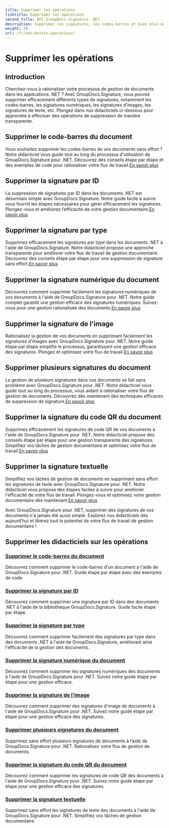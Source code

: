 ```yaml
---
title: Supprimer les opérations
linktitle: Supprimer les opérations
second_title: API GroupDocs.Signature .NET
description: Supprimez les signatures, les codes-barres et bien plus encore des documents .NET avec GroupDocs.Signature. Explorez dès maintenant des tutoriels pour une gestion efficace des documents !
weight: 20
url: /fr/net/delete-operations/
---
```


# Supprimer les opérations

## Introduction

Cherchez-vous à rationaliser votre processus de gestion de documents dans les applications .NET ? Avec GroupDocs.Signature, vous pouvez supprimer efficacement différents types de signatures, notamment les codes-barres, les signatures numériques, les signatures d'images, les signatures de texte, etc. Plongez dans nos didacticiels ci-dessous pour apprendre à effectuer des opérations de suppression de manière transparente.

## Supprimer le code-barres du document
 Vous souhaitez supprimer les codes-barres de vos documents sans effort ? Notre didacticiel vous guide tout au long du processus d'utilisation de GroupDocs.Signature pour .NET. Découvrez des conseils étape par étape et des exemples de code pour rationaliser votre flux de travail.[En savoir plus](./delete-barcode/)

## Supprimer la signature par ID
 La suppression de signatures par ID dans les documents .NET est désormais simple avec GroupDocs.Signature. Notre guide facile à suivre vous fournit les étapes nécessaires pour gérer efficacement les signatures. Plongez-vous et améliorez l’efficacité de votre gestion documentaire.[En savoir plus](./delete-signature-by-id/)

## Supprimer la signature par type
Supprimez efficacement les signatures par type dans les documents .NET à l'aide de GroupDocs.Signature. Notre didacticiel propose une approche transparente pour améliorer votre flux de travail de gestion documentaire. Découvrez des conseils étape par étape pour une suppression de signature sans effort.[En savoir plus](./delete-signature-by-type/)

## Supprimer la signature numérique du document
 Découvrez comment supprimer facilement les signatures numériques de vos documents à l'aide de GroupDocs.Signature pour .NET. Notre guide complet garantit une gestion efficace des signatures numériques. Suivez-nous pour une gestion rationalisée des documents.[En savoir plus](./delete-digital-signature/)

## Supprimer la signature de l'image
 Rationalisez la gestion de vos documents en supprimant facilement les signatures d'images avec GroupDocs.Signature pour .NET. Notre guide étape par étape simplifie le processus, garantissant une gestion efficace des signatures. Plongez et optimisez votre flux de travail.[En savoir plus](./delete-image-signature/)

## Supprimer plusieurs signatures du document
La gestion de plusieurs signatures dans vos documents se fait sans problème avec GroupDocs.Signature pour .NET. Notre didacticiel vous guide tout au long du processus, vous aidant à rationaliser votre flux de gestion de documents. Découvrez dès maintenant des techniques efficaces de suppression de signature.[En savoir plus](./delete-multiple-signatures/)

## Supprimer la signature du code QR du document
 Supprimez efficacement les signatures de code QR de vos documents à l'aide de GroupDocs.Signature pour .NET. Notre didacticiel propose des conseils étape par étape pour une gestion transparente des signatures. Simplifiez vos tâches de gestion documentaire et optimisez votre flux de travail.[En savoir plus](./delete-qr-code-signature/)

## Supprimer la signature textuelle
 Simplifiez vos tâches de gestion de documents en supprimant sans effort les signatures de texte avec GroupDocs.Signature pour .NET. Notre didacticiel vous propose des étapes faciles à suivre pour améliorer l'efficacité de votre flux de travail. Plongez-vous et optimisez votre gestion documentaire dès maintenant.[En savoir plus](./delete-text-signature/)

Avec GroupDocs.Signature pour .NET, supprimer des signatures de vos documents n'a jamais été aussi simple. Explorez nos didacticiels dès aujourd'hui et libérez tout le potentiel de votre flux de travail de gestion documentaire !
## Supprimer les didacticiels sur les opérations
### [Supprimer le code-barres du document](./delete-barcode/)
Découvrez comment supprimer le code-barres d'un document à l'aide de GroupDocs.Signature pour .NET. Guide étape par étape avec des exemples de code.
### [Supprimer la signature par ID](./delete-signature-by-id/)
Découvrez comment supprimer une signature par ID dans des documents .NET à l'aide de la bibliothèque GroupDocs.Signature. Guide facile étape par étape.
### [Supprimer la signature par type](./delete-signature-by-type/)
Découvrez comment supprimer facilement des signatures par type dans des documents .NET à l'aide de GroupDocs.Signature, améliorant ainsi l'efficacité de la gestion des documents.
### [Supprimer la signature numérique du document](./delete-digital-signature/)
Découvrez comment supprimer les signatures numériques des documents à l'aide de GroupDocs.Signature pour .NET. Suivez notre guide étape par étape pour une gestion efficace.
### [Supprimer la signature de l'image](./delete-image-signature/)
Découvrez comment supprimer des signatures d'image de documents à l'aide de GroupDocs.Signature pour .NET. Suivez notre guide étape par étape pour une gestion efficace des signatures.
### [Supprimer plusieurs signatures du document](./delete-multiple-signatures/)
Supprimez sans effort plusieurs signatures de documents à l’aide de GroupDocs.Signature pour .NET. Rationalisez votre flux de gestion de documents.
### [Supprimer la signature du code QR du document](./delete-qr-code-signature/)
Découvrez comment supprimer les signatures de code QR des documents à l'aide de GroupDocs.Signature pour .NET. Suivez notre guide étape par étape pour une gestion efficace des signatures.
### [Supprimer la signature textuelle](./delete-text-signature/)
Supprimez sans effort les signatures de texte des documents à l'aide de GroupDocs.Signature pour .NET. Simplifiez vos tâches de gestion documentaire.